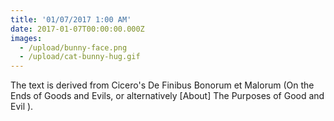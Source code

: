 ```yaml
---
title: '01/07/2017 1:00 AM'
date: 2017-01-07T00:00:00.000Z
images:
  - /upload/bunny-face.png
  - /upload/cat-bunny-hug.gif
---
```

The text is derived from Cicero's De Finibus Bonorum et Malorum (On the Ends of Goods and Evils, or alternatively \[About] The Purposes of Good and Evil ).
